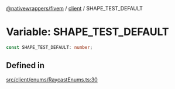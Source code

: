 [@nativewrappers/fivem](../../README.md) / [client](../README.md) / SHAPE\_TEST\_DEFAULT

# Variable: SHAPE\_TEST\_DEFAULT

```ts
const SHAPE_TEST_DEFAULT: number;
```

## Defined in

[src/client/enums/RaycastEnums.ts:30](https://github.com/nativewrappers/fivem/blob/34b8061c177c9481c4691efcaef7602a414ca976/src/client/enums/RaycastEnums.ts#L30)
